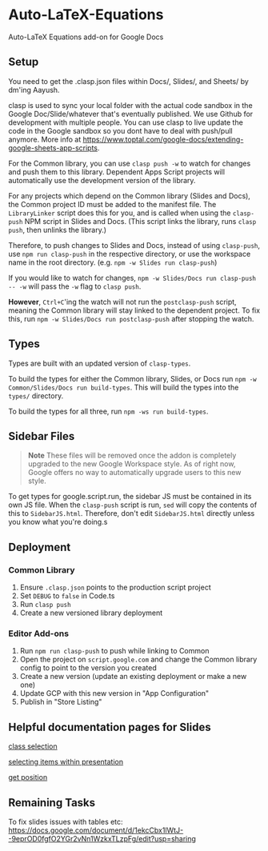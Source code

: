 # Auto-LaTeX-Equations

Auto-LaTeX Equations add-on for Google Docs

## Setup

You need to get the .clasp.json files within Docs/, Slides/, and Sheets/ by dm'ing Aayush.

clasp is used to sync your local folder with the actual code sandbox in the Google Doc/Slide/whatever that's eventually published. We use Github for development with multiple people. You can use clasp to live update the code in the Google sandbox so you dont have to deal with push/pull anymore. More info at https://www.toptal.com/google-docs/extending-google-sheets-app-scripts.

For the Common library, you can use `clasp push -w` to watch for changes and push them to this library. Dependent Apps Script projects will automatically use the development version of the library.

For any projects which depend on the Common library (Slides and Docs), the Common project ID must be added to the manifest file. The `LibraryLinker` script does this for you, and is called when using the `clasp-push` NPM script in Slides and Docs. (This script links the library, runs `clasp push`, then unlinks the library.)

Therefore, to push changes to Slides and Docs, instead of using `clasp-push`, use `npm run clasp-push` in the respective directory, or use the workspace name in the root directory. (e.g. `npm -w Slides run clasp-push`)

If you would like to watch for changes, `npm -w Slides/Docs run clasp-push -- -w` will pass the `-w` flag to `clasp push`.

**However**, `Ctrl+C`'ing the watch will not run the `postclasp-push` script, meaning the Common library will stay linked to the dependent project. To fix this, run `npm -w Slides/Docs run postclasp-push` after stopping the watch.

## Types

Types are built with an updated version of `clasp-types`.

To build the types for either the Common library, Slides, or Docs run `npm -w Common/Slides/Docs run build-types`. This will build the types into the `types/` directory.

To build the types for all three, run `npm -ws run build-types`.

## Sidebar Files

> **Note**
> These files will be removed once the addon is completely upgraded to the new Google Workspace style. As of right now, Google offers no way to automatically upgrade users to this new style.

To get types for google.script.run, the sidebar JS must be contained in its own JS file. When the `clasp-push` script is run, `sed` will copy the contents of this to `SidebarJS.html`. Therefore, don't edit `SidebarJS.html` directly unless you know what you're doing.s

## Deployment

### Common Library

1. Ensure `.clasp.json` points to the production script project
2. Set `DEBUG` to `false` in Code.ts
3. Run `clasp push`
4. Create a new versioned library deployment 

### Editor Add-ons

1. Run `npm run clasp-push` to push while linking to Common
2. Open the project on `script.google.com` and change the Common library config to point to the version you created
3. Create a new version (update an existing deployment or make a new one)
4. Update GCP with this new version in "App Configuration"
5. Publish in "Store Listing"

## Helpful documentation pages for Slides

[class selection](https://developers.google.com/apps-script/reference/slides/selection)

[selecting items within presentation](https://developers.google.com/apps-script/guides/slides/selecting)

[get position](https://developers.google.com/apps-script/guides/slides/moving-elements)

## Remaining Tasks

To fix slides issues with tables etc: https://docs.google.com/document/d/1ekcCbx1lWtJ--9eprOD0fgfO2YGr2vNn1WzkxTLzpFg/edit?usp=sharing
